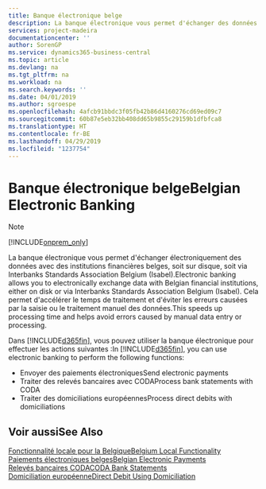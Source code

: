 ```yaml
---
title: Banque électronique belge
description: La banque électronique vous permet d'échanger des données par voie électronique avec des institutions financières belges. Les données peuvent être échangées sur disquette, par un modem ou via Isabel (Interbanks Standards Association Belgium). Vous profitez ainsi d'un traitement plus rapide et évitez les erreurs causées par le traitement ou la saisie manuels des données.
services: project-madeira
documentationcenter: ''
author: SorenGP
ms.service: dynamics365-business-central
ms.topic: article
ms.devlang: na
ms.tgt_pltfrm: na
ms.workload: na
ms.search.keywords: ''
ms.date: 04/01/2019
ms.author: sgroespe
ms.openlocfilehash: 4afcb91bbdc3f05fb42b86d4160276cd69ed09c7
ms.sourcegitcommit: 60b87e5eb32bb408dd65b9855c29159b1dfbfca8
ms.translationtype: HT
ms.contentlocale: fr-BE
ms.lasthandoff: 04/29/2019
ms.locfileid: "1237754"
---
```

# <a name="belgian-electronic-banking"></a><span data-ttu-id="558f6-105">Banque électronique belge</span><span class="sxs-lookup"><span data-stu-id="558f6-105">Belgian Electronic Banking</span></span>
> [!Note]
> [!INCLUDE[onprem_only](../../includes/onprem_only_md.md)]

<span data-ttu-id="558f6-106">La banque électronique vous permet d'échanger électroniquement des données avec des institutions financières belges, soit sur disque, soit via Interbanks Standards Association Belgium (Isabel).</span><span class="sxs-lookup"><span data-stu-id="558f6-106">Electronic banking allows you to electronically exchange data with Belgian financial institutions, either on disk or via Interbanks Standards Association Belgium (Isabel).</span></span> <span data-ttu-id="558f6-107">Cela permet d'accélérer le temps de traitement et d'éviter les erreurs causées par la saisie ou le traitement manuel des données.</span><span class="sxs-lookup"><span data-stu-id="558f6-107">This speeds up processing time and helps avoid errors caused by manual data entry or processing.</span></span>  

<span data-ttu-id="558f6-108">Dans [!INCLUDE[d365fin](../../includes/d365fin_md.md)], vous pouvez utiliser la banque électronique pour effectuer les actions suivantes :</span><span class="sxs-lookup"><span data-stu-id="558f6-108">In [!INCLUDE[d365fin](../../includes/d365fin_md.md)], you can use electronic banking to perform the following functions:</span></span>  

- <span data-ttu-id="558f6-109">Envoyer des paiements électroniques</span><span class="sxs-lookup"><span data-stu-id="558f6-109">Send electronic payments</span></span>  
- <span data-ttu-id="558f6-110">Traiter des relevés bancaires avec CODA</span><span class="sxs-lookup"><span data-stu-id="558f6-110">Process bank statements with CODA</span></span>  
- <span data-ttu-id="558f6-111">Traiter des domiciliations européennes</span><span class="sxs-lookup"><span data-stu-id="558f6-111">Process direct debits with domiciliations</span></span>  

## <a name="see-also"></a><span data-ttu-id="558f6-112">Voir aussi</span><span class="sxs-lookup"><span data-stu-id="558f6-112">See Also</span></span>  
[<span data-ttu-id="558f6-113">Fonctionnalité locale pour la Belgique</span><span class="sxs-lookup"><span data-stu-id="558f6-113">Belgium Local Functionality</span></span>](belgium-local-functionality.md)  
[<span data-ttu-id="558f6-114">Paiements électroniques belges</span><span class="sxs-lookup"><span data-stu-id="558f6-114">Belgian Electronic Payments</span></span>](belgian-electronic-payments.md)  
[<span data-ttu-id="558f6-115">Relevés bancaires CODA</span><span class="sxs-lookup"><span data-stu-id="558f6-115">CODA Bank Statements</span></span>](coda-bank-statements.md)  
[<span data-ttu-id="558f6-116">Domiciliation européenne</span><span class="sxs-lookup"><span data-stu-id="558f6-116">Direct Debit Using Domiciliation</span></span>](direct-debit-using-domiciliation.md)
